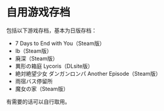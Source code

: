 # 自用游戏存档

包括以下游戏存档，基本为日版存档：

- 7 Days to End with You（Steam版）
- Ib（Steam版）
- 廃深（Steam版）
- 異形の箱庭 Lycoris（DLsite版）
- 絶対絶望少女 ダンガンロンパ Another Episode（Steam版）
- 雨宿バス停留所
- 魔女の家（Steam版）

有需要的话可以自行取用。
